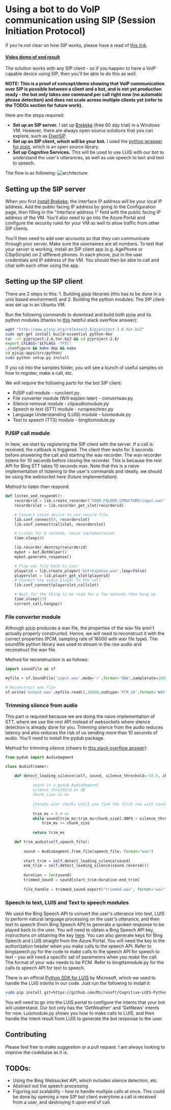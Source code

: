 # Using a bot to do VoIP communication using SIP (Session Initiation Protocol)

If you're not clear on how SIP works, please have a read of [this link](https://www.voipmechanic.com/sip-basics.htm). 

#### [Video demo of end result]()

The solution works with any SIP client - so if you happen to have a VoIP capable device using SIP, then you'll be able to do this as well. 

**NOTE: This is a proof of concept/demo showing that VoIP communication over SIP is possible between a client and a bot, and is not yet  production ready - the bot only takes one command per call right now (no automatic phrase detection) and does not scale across multiple clients yet (refer to the TODOs section for future work).** 

Here are the steps required:
- **Set up an SIP server.** I set up [Brekeke](http://wiki.brekeke.com/wiki/Brekeke-SIP-Server-v3-Quickstart) (free 60 day trial) in a Windows VM. However, there are always open source solutions that you can explore, such as [OverSIP](http://oversip.net/).
- **Set up an SIP client, which will be your bot.** I used the [python wrapper for pjsip](https://trac.pjsip.org/repos/wiki/Python_SIP_Tutorial), which is an open source library. 
- **Set up Cognitive Services.** This will be used to use LUIS with our bot to understand the user's utterances, as well as use speech to text and text to speech.

The flow is as following:
![architecture](imgs/siparchi.png)

## Setting up the SIP server

When you first [install Brekeke](http://wiki.brekeke.com/wiki/Brekeke-SIP-Server-v3-Quickstart), the interface IP address will be your local IP address. Add the public facing IP address by going to the Configuration page, then filling in the "Interface address 1" field with the public facing IP address of the VM. You'll also need to go into the Azure Portal and configure the security rules for your VM as well to allow traffic from other SIP clients. 

You'll then need to add user accounts so that they can communicate through your server. Make sure the usernames are all numbers. To test that your server is working, install an SIP client app (e.g. AgePhone or CSipSimple) on 2 different phones. In each phone, put in the user credentials and IP address of the VM. You should then be able to call and chat with each other using the app.

## Setting up the SIP client

There are 2 steps to this: 1. Building pjsip libraries (this has to be done in a unix based environment) and 2. Building the python modules. The SIP client was set up in an Ubuntu VM. 

Run the following commands to download and build both pjsip and its python modules (thanks to [this](http://stackoverflow.com/a/30768314) helpful stack overflow answer):

```bash
wget "http://www.pjsip.org/release/2.6/pjproject-2.6.tar.bz2"
sudo apt-get install build-essential python-dev
tar -xf pjproject-2.6.tar.bz2 && cd pjproject-2.6/
export CFLAGS="$CFLAGS -fPIC"
./configure && make dep && make
cd pjsip-apps/src/python/
sudo python setup.py install
```
If you cd into the samples folder, you will see a bunch of useful samples on how to register, make a call, etc. 

We will require the following parts for the bot SIP client:
- PJSIP call module - runclient.py
- File converter module (Will explain later) - convertwav.py
- Silence removal module - clipaudiomodule.py
- Speech to text (STT) module - runspeechrec.py
- Language Understanding (LUIS) module - luismodule.py
- Text to speech (TTS) module - bingttsmodule.py

### PJSIP call module

In here, we start by registering the SIP client with the server. If a call is received, the callback is triggered. The client then waits for 3 seconds before answering the call and starting the wav recorder. The wav recorder listens for 10 seconds before closing the recorder. This is because the rest API for Bing STT takes 10 seconds max. Note that this is a naive implementation of listening to the user's commands and ideally, we should be using the websocket here (future implementation). 

Method to listen then respond:
```python
def listen_and_respond():
    recorderid = lib.create_recorder("YOUR_FOLDER_STRUCTURE/input.wav")
    recorderslot = lib.recorder_get_slot(recorderid)

    # Connect sound device to wav record file
    lib.conf_connect(0, recorderslot)
    lib.conf_connect(callslot, recorderslot)

    # Listen for 8 seconds, naive implementation
    time.sleep(8)

    lib.recorder_destroy(recorderid)
    mybot = bot.BotHelper()
    mybot.generate_response()

    # Play wav file back to user
    playerid = lib.create_player('botresponse.wav',loop=False)
    playerslot = lib.player_get_slot(playerid)
    # Connect the audio player to the call
    lib.conf_connect(playerslot,callslot)

    # Wait for the thing to be read for a few seconds then hang up
    time.sleep(13)
    current_call.hangup()
```

### File converter module

Although pjsip produces a wav file, the properties of the wav file aren't actually properly constructed. Hence, we will need to reconstruct it with the correct properties (PCM, sampling rate of 16000 with wav file type). The soundfile python library was used to stream in the raw audio and reconstruct the wav file. 

Method for reconstruction is as follows:

```python
import soundfile as sf

myfile = sf.SoundFile('input.wav',mode='r',format='RAW',samplerate=16000,channels=1,subtype='PCM_16')

# Reconstruct wav file
sf.write('output.wav',myfile.read(),16000,subtype='PCM_16',format='WAV')
```

### Trimming silence from audio

This part is required because we are doing the naive implementation of STT, where we use the rest API instead of websockets where silence detection is already done for you. Trimming silence from the audio reduces latency and also reduces the risk of us sending more than 10 seconds of audio. You'll need to install the pydub package. 

Method for trimming silence (cheers to [this stack overflow answer](http://stackoverflow.com/a/29550200)):
```python
from pydub import AudioSegment

class AudioTrimmer:

	def detect_leading_silence(self, sound, silence_threshold=-50.0, chunk_size=10):
    		'''
    		sound is a pydub.AudioSegment
    		silence_threshold in dB
    		chunk_size in ms
		
    		iterate over chunks until you find the first one with sound
    		'''
    		trim_ms = 0 # ms
    		while sound[trim_ms:trim_ms+chunk_size].dBFS < silence_threshold:
        		trim_ms += chunk_size
		
    		return trim_ms

	def trim_audio(self,speech_file):
		
		sound = AudioSegment.from_file(speech_file, format="wav")
		
		start_trim = self.detect_leading_silence(sound)
		end_trim = self.detect_leading_silence(sound.reverse())
		
		duration = len(sound)    
		trimmed_sound = sound[start_trim:duration-end_trim]
		
		file_handle = trimmed_sound.export("trimmed.wav", format="wav")
```

### Speech to text, LUIS and Text to speech modules

We used the Bing Speech API to convert the user's utterance into text, LUIS to perform natural language processing on the user's utterance, and then text to speech (from Bing Speech API) to generate a spoken response to be played back to the user. You will need to obtain a Bing Speech API key, instructions on obtaining the key [here](http://www.icomedias.com/support/microsoft-cognitive-services-key/). You can also generate keys for Bing Speech and LUIS straight from the Azure Portal. You will need the key in the authorization header when you make calls to the speech API. Refer to bingspeech.py for the code to make calls to the speech API for speech to text - you will need a specific set of parameters when you make the call. The format of your wav needs to be PCM. Refer to bingttsmodule.py for the calls to speech API for text to speech. 

There is an official [Python SDK for LUIS](https://github.com/Microsoft/Cognitive-LUIS-Python) by Microsoft, which we used to handle the LUIS intents in our code. Just run the following to install it:

```bash
sudo pip install git+https://github.com/Microsoft/Cognitive-LUIS-Python.git
```

You will need to go into the LUIS portal to configure the intents that your bot will understand. Our bot only has the 'GetWeather' and 'GetNews' intents for now. Luismodule.py shows you how to make calls to LUIS, and then handle the intent result from LUIS to generate the bot response to the user. 

## Contributing

Please feel free to make suggestion or a pull request. I am always looking to improve the codebase as it is. 

## TODOs:
- Using the Bing Websocket API, which includes silence detection, etc.
- Abstract out the speech processing
- Figuring out scalability - how to handle multiple calls at once. This could be done by opening a new SIP bot client everytime a call is received from a user, and destroying it upon end of call.
